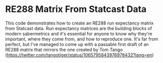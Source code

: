 # RE288 Matrix From Statcast Data

This code demonstrates how to create an RE288 run expectancy matrix from Statcast data. Run expectancy matrices are 
the building blocks of modern sabermetrics and it's essential for anyone to know why they're important, where they 
come from, and how to reproduce one. It's far from perfect, but I've managed to come up with a passable first draft
of an RE288 matrix that mirrors the one created by Tom Tango (https://twitter.com/tangotiger/status/1065795843976978432?lang=en)
